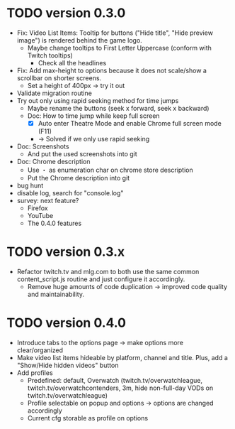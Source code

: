 # TODO version 0.3.0
- Fix: Video List Items: Tooltip for buttons ("Hide title", "Hide preview image") is rendered behind the game logo.
  - Maybe change tooltips to First Letter Uppercase (conform with Twitch tooltips)
    - Check all the headlines
- Fix: Add max-height to options because it does not scale/show a scrollbar on shorter screens.
  - Set a height of 400px -> try it out
- Validate migration routine
- Try out only using rapid seeking method for time jumps
  - Maybe rename the buttons (seek x forward, seek x backward)
  - Doc: How to time jump while keep full screen
    - [x] Auto enter Theatre Mode and enable Chrome full screen mode (F11)
    - -> Solved if we only use rapid seeking
- Doc: Screenshots
  - And put the used screenshots into git
- Doc: Chrome description
  - Use ・ as enumeration char on chrome store description
  - Put the Chrome description into git
- bug hunt
- disable log, search for "console.log"
- survey: next feature?
  - Firefox
  - YouTube
  - The 0.4.0 features


# TODO version 0.3.x

- Refactor twitch.tv and mlg.com to both use the same common content_script.js routine and just configure it accordingly.
  - Remove huge amounts of code duplication -> improved code quality and maintainability.

# TODO version 0.4.0

- Introduce tabs to the options page -> make options more clear/organized
- Make video list items hideable by platform, channel and title. Plus, add a "Show/Hide hidden videos" button
- Add profiles
  - Predefined: default, Overwatch (twitch.tv/overwatchleague, twitch.tv/overwatchcontenders, 3m, hide non-full-day VODs on twitch.tv/overwatchleague)
  - Profile selectable on popup and options -> options are changed accordingly
  - Current cfg storable as profile on options